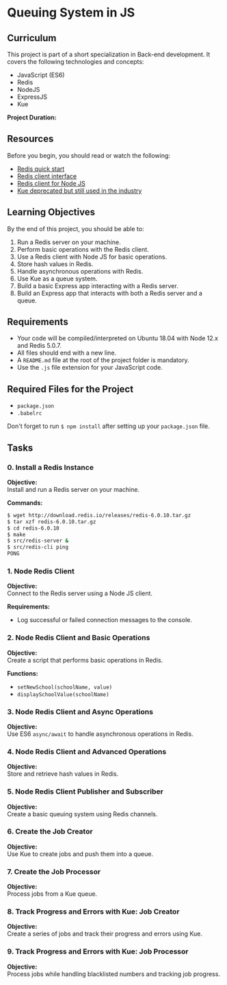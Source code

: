# Queuing System in JS

## Curriculum
This project is part of a short specialization in Back-end development. It covers the following technologies and concepts:
- JavaScript (ES6)
- Redis
- NodeJS
- ExpressJS
- Kue

**Project Duration:**  

## Resources
Before you begin, you should read or watch the following:
- [Redis quick start](https://redis.io/docs/getting-started/)
- [Redis client interface](https://redis.io/docs/manual/clients/)
- [Redis client for Node JS](https://github.com/NodeRedis/node-redis)
- [Kue deprecated but still used in the industry](https://github.com/Automattic/kue)

## Learning Objectives
By the end of this project, you should be able to:
1. Run a Redis server on your machine.
2. Perform basic operations with the Redis client.
3. Use a Redis client with Node JS for basic operations.
4. Store hash values in Redis.
5. Handle asynchronous operations with Redis.
6. Use Kue as a queue system.
7. Build a basic Express app interacting with a Redis server.
8. Build an Express app that interacts with both a Redis server and a queue.

## Requirements
- Your code will be compiled/interpreted on Ubuntu 18.04 with Node 12.x and Redis 5.0.7.
- All files should end with a new line.
- A `README.md` file at the root of the project folder is mandatory.
- Use the `.js` file extension for your JavaScript code.

## Required Files for the Project
- `package.json`
- `.babelrc`

Don't forget to run `$ npm install` after setting up your `package.json` file.

## Tasks

### 0. Install a Redis Instance
**Objective:**  
Install and run a Redis server on your machine.

**Commands:**
```sh
$ wget http://download.redis.io/releases/redis-6.0.10.tar.gz
$ tar xzf redis-6.0.10.tar.gz
$ cd redis-6.0.10
$ make
$ src/redis-server &
$ src/redis-cli ping
PONG
```
### 1. Node Redis Client
**Objective:**  
Connect to the Redis server using a Node JS client.

**Requirements:**
- Log successful or failed connection messages to the console.

### 2. Node Redis Client and Basic Operations
**Objective:**  
Create a script that performs basic operations in Redis.

**Functions:**
- `setNewSchool(schoolName, value)`
- `displaySchoolValue(schoolName)`

### 3. Node Redis Client and Async Operations
**Objective:**  
Use ES6 `async/await` to handle asynchronous operations in Redis.

### 4. Node Redis Client and Advanced Operations
**Objective:**  
Store and retrieve hash values in Redis.

### 5. Node Redis Client Publisher and Subscriber
**Objective:**  
Create a basic queuing system using Redis channels.

### 6. Create the Job Creator
**Objective:**  
Use Kue to create jobs and push them into a queue.

### 7. Create the Job Processor
**Objective:**  
Process jobs from a Kue queue.

### 8. Track Progress and Errors with Kue: Job Creator
**Objective:**  
Create a series of jobs and track their progress and errors using Kue.

### 9. Track Progress and Errors with Kue: Job Processor
**Objective:**  
Process jobs while handling blacklisted numbers and tracking job progress.